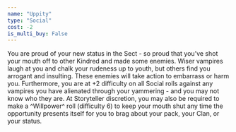 ```yaml
---
name: "Uppity"
type: "Social"
cost: -2
is_multi_buy: False
---
```


You are proud of your new status in the Sect - so proud that you’ve shot your mouth off to other Kindred and made some enemies. Wiser vampires laugh at you and chalk your rudeness up to youth, but others find you arrogant and insulting. These enemies will take action to embarrass or harm you. Furthermore, you are at +2 difficulty on all Social rolls against any vampires you have alienated through your yammering - and you may not know who they are. At Storyteller discretion, you may also be required to make a ^Willpower^ roll (difficulty 6) to keep your mouth shut any time the opportunity presents itself for you to brag about your pack, your Clan, or your status.